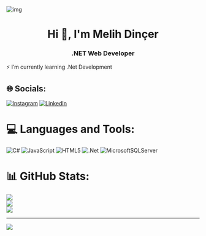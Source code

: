 ![img](https://user-images.githubusercontent.com/63905637/145709095-4f7e73cb-e52e-44fa-99a5-58a96ac4ff0c.gif)
<h1 align="center">Hi 👋, I'm Melih Dinçer</h1>
<h3 align="center">.NET Web Developer</h3>

<p>⚡ I’m currently learning .Net Development </p>


## 🌐 Socials:
[![Instagram](https://img.shields.io/badge/Instagram-%23E4405F.svg?logo=Instagram&logoColor=white)](https://instagram.com/melihdncrr_) [![LinkedIn](https://img.shields.io/badge/LinkedIn-%230077B5.svg?logo=linkedin&logoColor=white)](https://linkedin.com/in/melih-dincer) 

# 💻 Languages and Tools:
![C#](https://img.shields.io/badge/c%23-%23239120.svg?style=for-the-badge&logo=c-sharp&logoColor=white) ![JavaScript](https://img.shields.io/badge/javascript-%23323330.svg?style=for-the-badge&logo=javascript&logoColor=%23F7DF1E) ![HTML5](https://img.shields.io/badge/html5-%23E34F26.svg?style=for-the-badge&logo=html5&logoColor=white) ![.Net](https://img.shields.io/badge/.NET-5C2D91?style=for-the-badge&logo=.net&logoColor=white) ![MicrosoftSQLServer](https://img.shields.io/badge/Microsoft%20SQL%20Sever-CC2927?style=for-the-badge&logo=microsoft%20sql%20server&logoColor=white)
# 📊 GitHub Stats:
![](https://github-readme-stats.vercel.app/api?username=melihdincer&theme=dark&hide_border=false&include_all_commits=false&count_private=false)<br/>
![](https://github-readme-streak-stats.herokuapp.com/?user=melihdincer&theme=dark&hide_border=false)<br/>
![](https://github-readme-stats.vercel.app/api/top-langs/?username=melihdincer&theme=dark&hide_border=false&include_all_commits=false&count_private=false&layout=compact)

---
[![](https://visitcount.itsvg.in/api?id=melihdincer&icon=5&color=1)](https://visitcount.itsvg.in)

<!-- Proudly created with GPRM ( https://gprm.itsvg.in ) -->
